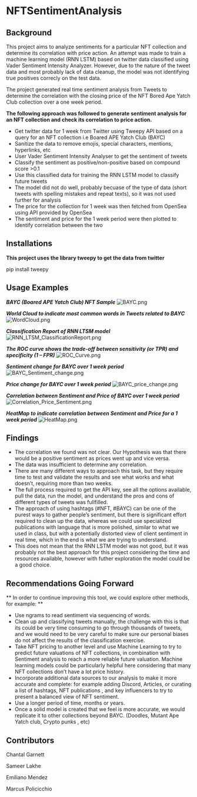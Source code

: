 # NFTSentimentAnalysis

## Background 
This project aims to analyze sentiments for a particular NFT collection and determine its correlation with price action.
An attempt was made to train a machine learning model (RNN LSTM) based on twitter data classified using Vader Sentiment Intensity Analyzer.
However, due to the nature of the tweet data and most probably lack of data cleanup, the model was not identifying true positives correcly on the test data.

The project generated real time sentiment analysis from Tweets to determine the correlation with the closing price of the NFT Bored Ape Yatch Club collection over a one week period.


**The following approach was followed to generate sentiment analysis for an NFT collection and check its correlation to price action.**
- Get twitter data for 1 week from Twitter using Tweepy API based on a query for an NFT collection i.e Boared APE Yatch Club (BAYC)
- Sanitize the data to remove emojis, special characters, mentions, hyperlinks, etc
- User Vader Sentiment Intensity Analyser to get the sentiment of tweets 
- Classify the sentiment as positive/non-positive based on compound score >0.1
- Use this classified data for training the RNN LSTM model to classify future tweets
- The model did not do well, probably becuase of the type of data (short tweets with spelling mistakes and repeat texts), so it was not used further for analysis
- The price for the collection for 1 week was then fetched from OpenSea using API provided by OpenSea
- The sentiment and price for the 1 week period were then plotted to identify correlation between the two

## Installations
**This project uses the library tweepy to get the data from twitter**

pip install tweepy

## Usage Examples 
***BAYC (Boared APE Yatch Club) NFT Sample***
![BAYC.png](Images/BAYC_pics.png)

***World Cloud to indicate most common words in Tweets related to BAYC***
![WordCloud.png](Images/WordCloud.png)

***Classification Report of RNN LTSM model***
![RNN_LTSM_ClassificationReport.png](Images/RNN_LTSM_ClassificationReport.png)

***The ROC curve shows the trade-off between sensitivity (or TPR) and specificity (1 – FPR)***
![ROC_Curve.png](Images/ROC_Curve.png)

***Sentiment change for BAYC over 1 week period***
![BAYC_Sentiment_change.png](Images/BAYC_Sentiment_change.png)


***Price change for BAYC over 1 week period***
![BAYC_price_change.png](Images/BAYC_price_change.png)

***Correlation between Sentiment and Price of BAYC over 1 week period***
![Correlation_Price_Sentiment.png](Images/Correlation_Price_Sentiment.png)

***HeatMap to indicate correlation between Sentiment and Price for a 1 week period***
![HeatMap.png](Images/HeatMap.png)

## Findings
* The correlation we found was not clear. Our Hypothesis was that there would be a positive sentiment as prices went up and vice versa.
* The data was insufficient to determine any correlation.
* There are many different ways to approach this task, but they require time to test and validate the results and see what works and what doesn’t, requiring more than two weeks. 
* The full process required to get the API key, see all the options available, pull the data, run the model, and understand the pros and cons of different types of tweets was fullfilled. 
* The approach of using hashtags (#NFT, #BAYC) can be one of the purest ways to gather people’s sentiment, but there is significant effort required to clean up the data, whereas we could use specialized publications with language that is more polished, similar to what we used in class, but with a potentially distorted view of client sentiment in real time, which in the end is what we are trying to understand.
* This does not mean that the RNN LSTM model was not good, but it was probably not the best approach for this project considering the time and resources available, however with futher exploration the model could be a good choice.

## Recommendations Going Forward
** In order to continue improving this tool, we could explore other methods, for example: **
* Use ngrams to read sentiment via sequencing of words.
* Clean up and classifying tweets manually, the challenge with this is that its could be very time consuming to go through thousands of tweets, and we would need to be very careful to make sure our personal biases do not affect the results of the classification exercise.
* Take NFT pricing to another level and use Machine Learning to try to predict future valuations of NFT collections, in combination with Sentiment analysis to reach a more reliable future valuation. Machine learning models could be particularly helpful here considering that many NFT collections don’t have a lot price history.
* Incorporate additional data sources to our analysis to make it more accurate and complete: for example adding Discord, Articles, or curating a list of hashtags, NFT publications , and key influencers to try to present a balanced view of NFT sentiment.
* Use a longer period of time, months or years. 
* Once a solid model is created that we feel is more accurate, we would replicate it to other collections beyond BAYC. (Doodles, Mutant Ape Yatch club, Crypto punks , etc)

## Contributors
Chantal Garnett

Sameer Lakhe

Emiliano Mendez

Marcus Policicchio 



